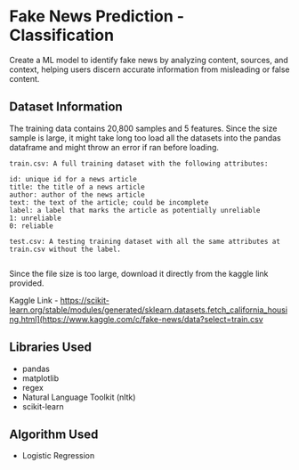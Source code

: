 # Fake News Prediction - Classification
Create a ML model to identify fake news by analyzing content, sources, and context, helping users discern accurate information from misleading or false content.

## Dataset Information

The training data contains 20,800 samples and 5 features. Since the size sample is large, it might take long too load all the datasets into the pandas dataframe and might throw an error if ran before loading.
```
train.csv: A full training dataset with the following attributes:

id: unique id for a news article
title: the title of a news article
author: author of the news article
text: the text of the article; could be incomplete
label: a label that marks the article as potentially unreliable
1: unreliable
0: reliable

test.csv: A testing training dataset with all the same attributes at train.csv without the label.


```
Since the file size is too large, download it directly from the kaggle link provided.

Kaggle Link - https://scikit-learn.org/stable/modules/generated/sklearn.datasets.fetch_california_housing.html](https://www.kaggle.com/c/fake-news/data?select=train.csv
                                
## Libraries Used

* pandas
* matplotlib
* regex
* Natural Language Toolkit (nltk)
* scikit-learn

## Algorithm Used

* Logistic Regression
